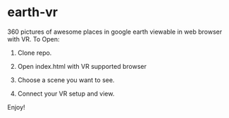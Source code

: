 # earth-vr
360 pictures of awesome places in google earth viewable in web browser with VR.  To Open:  

1. Clone repo.  

2. Open index.html with VR supported browser  

3. Choose a scene you want to see.  

4. Connect your VR setup and view.  

Enjoy!
